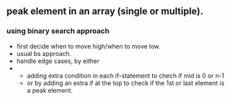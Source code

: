 ## peak element in an array (single or multiple).
### using binary search approach
- first decide when to move high/when to move low.
- usual bs approach.
- handle edge cases, by either
- - adding extra condition in each if-statement to chech if mid is 0 or n-1
  - or by adding an extra if at the top to check if the 1st or last element is a peak element.
